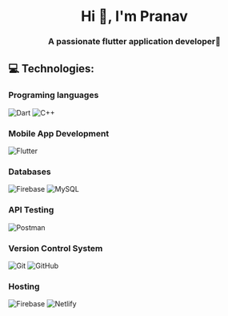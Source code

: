 <h1 align="center">Hi 👋, I'm Pranav</h1>
<h3 align="center">A passionate flutter application developer💙</h3>

## 💻 Technologies:

### Programing languages
<img alt="Dart" src="https://img.shields.io/badge/dart-%230175C2.svg?style=for-the-badge&logo=dart&logoColor=white"/> <img alt="C++" src="https://img.shields.io/badge/c++-%2300599C.svg?style=for-the-badge&logo=c%2B%2B&logoColor=white"/>

### Mobile App Development
<img alt="Flutter" src="https://img.shields.io/badge/Flutter-%2302569B.svg?style=for-the-badge&logo=Flutter&logoColor=white" />

### Databases
<img alt="Firebase" src ="https://img.shields.io/badge/Firebase-039BE5?style=for-the-badge&logo=Firebase&logoColor=white"/> <img alt="MySQL" src ="https://img.shields.io/badge/mysql-%2300f.svg?style=for-the-badge&logo=mysql&logoColor=white"/> 

### API Testing
<img alt="Postman" src="https://img.shields.io/badge/Postman-FF6C37?style=for-the-badge&logo=postman&logoColor=white" />

### Version Control System
<img alt="Git" src="https://img.shields.io/badge/git-%23F05033.svg?style=for-the-badge&logo=git&logoColor=white"/> <img alt="GitHub" src="https://img.shields.io/badge/github-%23121011.svg?style=for-the-badge&logo=github&logoColor=white"/>

### Hosting
<img alt="Firebase" src ="https://img.shields.io/badge/Firebase-039BE5?style=for-the-badge&logo=Firebase&logoColor=white"/> <img alt="Netlify" src="https://img.shields.io/badge/netlify-%23000000.svg?style=for-the-badge&logo=netlify&logoColor=#00C7B7"/>



